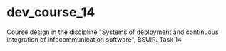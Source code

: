# dev_course_14
Course design in the discipline "Systems of deployment and continuous integration of infocommunication software", BSUIR. Task 14 

